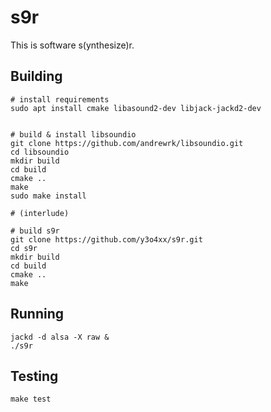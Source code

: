 s9r
===

This is software s(ynthesize)r.

Building
---

```shell
# install requirements
sudo apt install cmake libasound2-dev libjack-jackd2-dev


# build & install libsoundio
git clone https://github.com/andrewrk/libsoundio.git
cd libsoundio
mkdir build
cd build
cmake ..
make
sudo make install

# (interlude)

# build s9r
git clone https://github.com/y3o4xx/s9r.git
cd s9r
mkdir build
cd build
cmake ..
make
```


Running
---

```shell
jackd -d alsa -X raw &
./s9r
```


Testing
---

```shell
make test
```